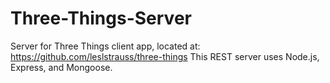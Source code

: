 # Three-Things-Server
Server for Three Things client app, located at:
https://github.com/leslstrauss/three-things
This REST server uses Node.js, Express, and Mongoose.
